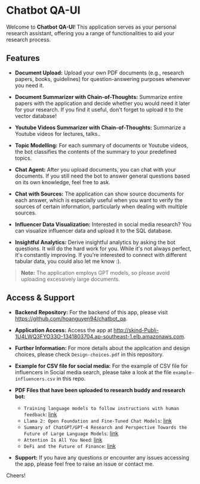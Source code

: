 
# Chatbot QA-UI

Welcome to **Chatbot QA-UI**! This application serves as your personal research assistant, offering you a range of functionalities to aid your research process.

## Features

- **Document Upload:** Upload your own PDF documents (e.g., research papers, books, guidelines) for question-answering purposes whenever you need it.

- **Document Summarizer with Chain-of-Thoughts:** Summarize entire papers with the application and decide whether you would need it later for your research. If you find it useful, don't forget to upload it to the vector database!

- **Youtube Videos Summarizer with Chain-of-Thoughts:** Summarize a Youtube videos for lectures, talks..

- **Topic Modelling:** For each summary of documents or Youtube videos, the bot classifies the contents of the summary to your predefined topics.

- **Chat Agent:** After you upload documents, you can chat with your documents. If you still need the bot to answer general questions based on its own knowledge, feel free to ask.

- **Chat with Sources:** The application can show source documents for each answer, which is especially useful when you want to verify the sources of certain information, particularly when dealing with multiple sources.

- **Influencer Data Visualization:** Interested in social media research? You can visualize influencer data and upload it to the SQL database.

- **Insightful Analytics:** Derive insightful analytics by asking the bot questions. It will do the hard work for you. While it's not always perfect, it's constantly improving. If you're interested to connect with different tabular data, you could also let me know :).


> **Note:** The application employs GPT models, so please avoid uploading excessively large documents.

## Access & Support

- **Backend Repository:** For the backend of this app, please visit https://github.com/hoanguyen94/chatbot_qa.

- **Application Access:** Access the app at http://skind-Publi-1U4LWQ3FYO33O-1341803704.ap-southeast-1.elb.amazonaws.com.

- **Further Information:** For more details about the application and design choices, please check `Design-choices.pdf` in this repository.

- **Example for CSV file for social media:** For the example of CSV file for influencers in Social media search, please take a look at the file `example-influencers.csv` in this repo.

- **PDF Files that have been uploaded to research buddy and research bot:** 
  + `Training language models to follow instructions with human feedback`: [link](https://arxiv.org/abs/2203.02155)
  + `Llama 2: Open Foundation and Fine-Tuned Chat Models`: [link](https://arxiv.org/abs/2307.09288)
  + `Summary of ChatGPT/GPT-4 Research and Perspective Towards the Future of Large Language Models`: [link](https://arxiv.org/abs/2304.01852)
  + `Attention Is All You Need`: [link](https://arxiv.org/abs/1706.03762)
  + `DeFi and the Future of Finance`: [link](https://papers.ssrn.com/sol3/papers.cfm?abstract_id=3711777)

- **Support:** If you have any questions or encounter any issues accessing the app, please feel free to raise an issue or contact me.

Cheers!
